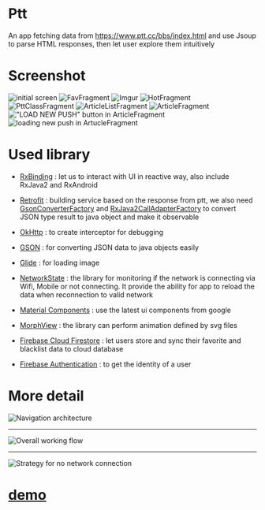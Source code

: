 # Ptt
An app fetching data from https://www.ptt.cc/bbs/index.html and use Jsoup to parse HTML responses, then let user explore them intuitively

# Screenshot
![initial screen](https://i.imgur.com/K9J0M6P.png) ![FavFragment](https://i.imgur.com/4WPTMNV.png) ![Imgur](https://imgur.com/OcVdWk8)
![HotFragment](https://i.imgur.com/0GqUHxZ.png)
![PttClassFragment](https://i.imgur.com/6LXSasi.png) ![ArticleListFragment](https://i.imgur.com/qqrk7Vf.png) ![ArticleFragment](https://i.imgur.com/GtkEkUg.png)
!["LOAD NEW PUSH" button in ArticleFragment](https://i.imgur.com/9i1v6vE.png) ![loading new push in ArtucleFragment](https://i.imgur.com/GKOGPeg.png)

# Used library
* [RxBinding](https://github.com/JakeWharton/RxBinding) : let us to interact with UI in reactive way, also include RxJava2 and RxAndroid

* [Retrofit](https://square.github.io/retrofit/) : building service based on the response from ptt, we also need [GsonConverterFactory](https://github.com/square/retrofit/blob/master/retrofit-converters/gson/src/main/java/retrofit2/converter/gson/GsonConverterFactory.java) and [RxJava2CallAdapterFactory](https://github.com/square/retrofit/blob/master/retrofit-adapters/rxjava2/src/main/java/retrofit2/adapter/rxjava2/RxJava2CallAdapterFactory.java) to convert JSON type result to java object and make it observable

* [OkHttp](https://square.github.io/okhttp/) : to create interceptor for debugging

* [GSON](https://github.com/google/gson) : for converting JSON data to java objects easily

* [Glide](https://github.com/bumptech/glide) : for loading image

* [NetworkState](https://github.com/ALiao1432/NetworkState) : the library for monitoring if the network is connecting via Wifi, Mobile or not connecting. It provide the ability for app to reload the data when reconnection to valid network

* [Material Components](https://material.io/develop/android/docs/getting-started/) : use the latest ui components from google

* [MorphView](https://github.com/ALiao1432/MorphView) : the library can perform animation defined by svg files

* [Firebase Cloud Firestore](https://firebase.google.com/docs/firestore) : let users store and sync their favorite and blacklist data to cloud database

* [Firebase Authentication](https://firebase.google.com/docs/auth) : to get the identity of a user
# More detail
![Navigation architecture](https://i.imgur.com/f6gmWP1.png)

- - -

![Overall working flow](https://i.imgur.com/Xlq4bdT.png)

- - -

![Strategy for no network connection](https://i.imgur.com/6RnnAD1.png)

# [demo](https://photos.app.goo.gl/iLqpHSYSDLQ5y7t69)
